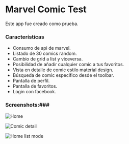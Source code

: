 # Marvel Comic Test #

Este app fue creado como prueba.


### Características ###

* Consumo de api de marvel.
* Listado de 30 comics random.
* Cambio de grid a list y viceversa.
* Posibilidad de añadir cualquier comic a tus favoritos.
* Vista en detalle de comic estilo material design.
* Búsqueda de comic especifico desde el toolbar.
* Pantalla de perfil.
* Pantalla de favoritos.
* Login con facebook.

### Screenshots:###

![Home](https://bitbucket-assetroot.s3.amazonaws.com/repository/E5xL8x/1880993973-WhatsApp%20Image%202016-12-18%20at%204.39.42%20PM.jpeg?Signature=lbeaciJY00CouEoAZV0uKzFawS0%3D&Expires=1503626380&AWSAccessKeyId=AKIAIQWXW6WLXMB5QZAQ&versionId=gYnSKGJc.Xgspo8eV__.TCuDYqISwSdM)

![Comic detail](https://bitbucket-assetroot.s3.amazonaws.com/repository/E5xL8x/1650585857-WhatsApp%20Image%202016-12-18%20at%204.39.42%20j%20PM.jpeg?Signature=eXAL8%2FwZvWltVtaBviSSmwlK94Y%3D&Expires=1503626747&AWSAccessKeyId=AKIAIQWXW6WLXMB5QZAQ&versionId=X0BTTrIb7cMwM7yxaJDvT6qn6xNmKlrF)

![Home list mode](https://bitbucket-assetroot.s3.amazonaws.com/repository/E5xL8x/194710843-WhatsApp%20Image%202016-12-18%20at%204.39.42%20jkPM.jpeg?Signature=k1ypjGi0keYz9Rw%2BYXL2nDwQIAs%3D&Expires=1503626797&AWSAccessKeyId=AKIAIQWXW6WLXMB5QZAQ&versionId=L0M480ZszkEh3S96NRsxdyCunoFq4JgI)
